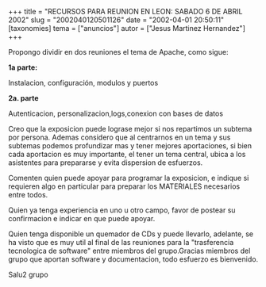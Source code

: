 +++
title = "RECURSOS PARA REUNION EN LEON: SABADO 6 DE ABRIL 2002"
slug = "2002040120501126"
date = "2002-04-01 20:50:11"
[taxonomies]
tema = ["anuncios"]
autor = ["Jesus Martinez Hernandez"]
+++

Propongo dividir en dos reuniones el tema de Apache, como sigue:

**1a parte:**

Instalacion, configuración, modulos y puertos

**2a. parte**

Autenticacion, personalizacion,logs,conexion con bases de datos

<!-- more -->
Creo que la exposicion puede lograse mejor si nos repartimos un subtema
por persona. Ademas considero que al centrarnos en un tema y sus
subtemas podemos profundizar mas y tener mejores aportaciones, si bien
cada aportacion es muy importante, el tener un tema central, ubica a los
asistentes para prepararse y evita dispersion de esfuerzos.

Comenten quien puede apoyar para programar la exposicion, e indique si
requieren algo en particular para preparar los MATERIALES necesarios
entre todos.

Quien ya tenga experiencia en uno u otro campo, favor de postear su
confirmacion e indicar en que puede apoyar.

Quien tenga disponible un quemador de CDs y puede llevarlo, adelante, se
ha visto que es muy util al final de las reuniones para la "trasferencia
tecnologica de software" entre miembros del grupo.Gracias miembros del
grupo que aportan software y documentacion, todo esfuerzo es bienvenido.

Salu2 grupo

